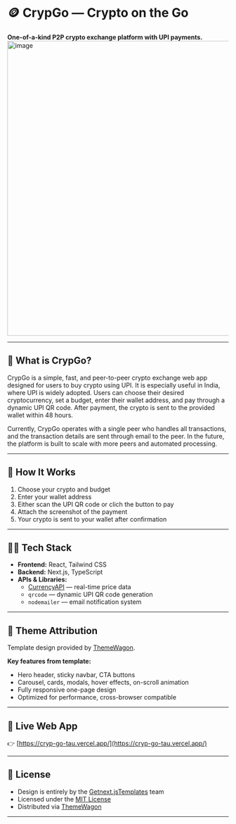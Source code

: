 # 🪙 CrypGo — Crypto on the Go

**One-of-a-kind P2P crypto exchange platform with UPI payments.**
<img width="1029" height="671" alt="image" src="https://github.com/user-attachments/assets/dfa4f326-e2e9-43b2-a7d1-bcdce2f6645a" />

---

## 💱 What is CrypGo?
CrypGo is a simple, fast, and peer-to-peer crypto exchange web app designed for users to buy crypto using UPI. It is especially useful in India, where UPI is widely adopted. Users can choose their desired cryptocurrency, set a budget, enter their wallet address, and pay through a dynamic UPI QR code. After payment, the crypto is sent to the provided wallet within 48 hours.

Currently, CrypGo operates with a single peer who handles all transactions, and the transaction details are sent through email to the peer. In the future, the platform is built to scale with more peers and automated processing.

---

## 🧾 How It Works
1. Choose your crypto and budget
2. Enter your wallet address
3. Either scan the UPI QR code or clich the button to pay
4. Attach the screenshot of the payment
5. Your crypto is sent to your wallet after confirmation

---

## 👨‍💻 Tech Stack
- **Frontend:** React, Tailwind CSS
- **Backend:** Next.js, TypeScript
- **APIs & Libraries:**
  - [CurrencyAPI](https://currencyapi.com/) — real-time price data
  - `qrcode` — dynamic UPI QR code generation
  - `nodemailer` — email notification system
---

## 🎨 Theme Attribution
Template design provided by [ThemeWagon](https://themewagon.com/themes/crypgo/).

**Key features from template:**
- Hero header, sticky navbar, CTA buttons
- Carousel, cards, modals, hover effects, on-scroll animation
- Fully responsive one-page design
- Optimized for performance, cross-browser compatible

---

## 🔗 Live Web App
👉 [https://cryp-go-tau.vercel.app/](https://cryp-go-tau.vercel.app/)

---

## 📝 License
- Design is entirely by the [Getnext.jsTemplates](https://getnextjstemplates.com) team
- Licensed under the [MIT License](https://opensource.org/licenses/MIT)
- Distributed via [ThemeWagon](https://themewagon.com)

---
